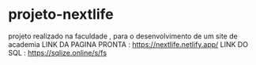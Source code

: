 # projeto-nextlife
projeto realizado na faculdade , para  o desenvolvimento de um site de academia 
LINK DA PAGINA PRONTA : https://nextlife.netlify.app/
LINK DO SQL : https://sqlize.online/s/fs
